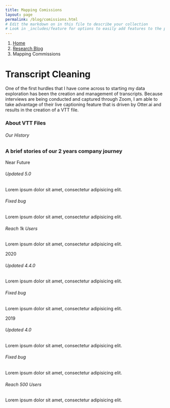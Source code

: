 ```yaml
---
title: Mapping Comissions
layout: page
permalink: /blog/comissions.html
# Edit the markdown on in this file to describe your collection
# Look in _includes/feature for options to easily add features to the page
---
```


<nav style="--bs-breadcrumb-divider: url(&#34;data:image/svg+xml,%3Csvg xmlns='http://www.w3.org/2000/svg' width='8' height='8'%3E%3Cpath d='M2.5 0L1 1.5 3.5 4 1 6.5 2.5 8l4-4-4-4z' fill='currentColor'/%3E%3C/svg%3E&#34;);" aria-label="breadcrumb">
  <ol class="breadcrumb">
    <li class="breadcrumb-item"><a href="#">Home</a></li>
    <li class="breadcrumb-item"><a href="/blog.html">Research Blog</a></li>
    <li class="breadcrumb-item active" aria-current="page">Mapping Commissions</li>
  </ol>
</nav>

# Transcript Cleaning

One of the first hurdles that I have come across to starting my data exploration has been the creation and management of transcripts. Because interviews are being conducted and captured through Zoom, I am able to take advantage of their live captioning feature that is driven by Otter.ai and results in the creation of a VTT file.

### About VTT Files

<link href="https://maxcdn.bootstrapcdn.com/font-awesome/4.7.0/css/font-awesome.min.css" rel="stylesheet" />

<section class="timeline_area section_padding_130">
    <div class="container">
        <div class="row justify-content-center">
            <div class="col-12 col-sm-8 col-lg-6">
                <!-- Section Heading-->
                <div class="section_heading text-center">
                    <h6>Our History</h6>
                    <h3>A brief stories of our 2 years company journey</h3>
                    <div class="line"></div>
                </div>
            </div>
        </div>
        <div class="row">
            <div class="col-12">
                <!-- Timeline Area-->
                <div class="apland-timeline-area">
                    <!-- Single Timeline Content-->
                    <div class="single-timeline-area">
                        <div class="timeline-date wow fadeInLeft" data-wow-delay="0.1s" style="visibility: visible; animation-delay: 0.1s; animation-name: fadeInLeft;">
                            <p>Near Future</p>
                        </div>
                        <div class="row">
                            <div class="col-12 col-md-6 col-lg-4">
                                <div class="single-timeline-content d-flex wow fadeInLeft" data-wow-delay="0.3s" style="visibility: visible; animation-delay: 0.3s; animation-name: fadeInLeft;">
                                    <div class="timeline-icon"><i class="fa fa-address-card" aria-hidden="true"></i></div>
                                    <div class="timeline-text">
                                        <h6>Updated 5.0</h6>
                                        <p>Lorem ipsum dolor sit amet, consectetur adipisicing elit.</p>
                                    </div>
                                </div>
                            </div>
                            <div class="col-12 col-md-6 col-lg-4">
                                <div class="single-timeline-content d-flex wow fadeInLeft" data-wow-delay="0.5s" style="visibility: visible; animation-delay: 0.5s; animation-name: fadeInLeft;">
                                    <div class="timeline-icon"><i class="fa fa-archive" aria-hidden="true"></i></div>
                                    <div class="timeline-text">
                                        <h6>Fixed bug</h6>
                                        <p>Lorem ipsum dolor sit amet, consectetur adipisicing elit.</p>
                                    </div>
                                </div>
                            </div>
                            <div class="col-12 col-md-6 col-lg-4">
                                <div class="single-timeline-content d-flex wow fadeInLeft" data-wow-delay="0.7s" style="visibility: visible; animation-delay: 0.7s; animation-name: fadeInLeft;">
                                    <div class="timeline-icon"><i class="fa fa-address-book" aria-hidden="true"></i></div>
                                    <div class="timeline-text">
                                        <h6>Reach 1k Users</h6>
                                        <p>Lorem ipsum dolor sit amet, consectetur adipisicing elit.</p>
                                    </div>
                                </div>
                            </div>
                        </div>
                    </div>
                    <!-- Single Timeline Content-->
                    <div class="single-timeline-area">
                        <div class="timeline-date wow fadeInLeft" data-wow-delay="0.1s" style="visibility: visible; animation-delay: 0.1s; animation-name: fadeInLeft;">
                            <p>2020</p>
                        </div>
                        <div class="row">
                            <div class="col-12 col-md-6 col-lg-4">
                                <div class="single-timeline-content d-flex wow fadeInLeft" data-wow-delay="0.3s" style="visibility: visible; animation-delay: 0.3s; animation-name: fadeInLeft;">
                                    <div class="timeline-icon"><i class="fa fa-briefcase" aria-hidden="true"></i></div>
                                    <div class="timeline-text">
                                        <h6>Updated 4.4.0</h6>
                                        <p>Lorem ipsum dolor sit amet, consectetur adipisicing elit.</p>
                                    </div>
                                </div>
                            </div>
                            <div class="col-12 col-md-6 col-lg-4">
                                <div class="single-timeline-content d-flex wow fadeInLeft" data-wow-delay="0.5s" style="visibility: visible; animation-delay: 0.5s; animation-name: fadeInLeft;">
                                    <div class="timeline-icon"><i class="fa fa-desktop" aria-hidden="true"></i></div>
                                    <div class="timeline-text">
                                        <h6>Fixed bug</h6>
                                        <p>Lorem ipsum dolor sit amet, consectetur adipisicing elit.</p>
                                    </div>
                                </div>
                            </div>
                        </div>
                    </div>
                    <!-- Single Timeline Content-->
                    <div class="single-timeline-area">
                        <div class="timeline-date wow fadeInLeft" data-wow-delay="0.1s" style="visibility: visible; animation-delay: 0.1s; animation-name: fadeInLeft;">
                            <p>2019</p>
                        </div>
                        <div class="row">
                            <div class="col-12 col-md-6 col-lg-4">
                                <div class="single-timeline-content d-flex wow fadeInLeft" data-wow-delay="0.3s" style="visibility: visible; animation-delay: 0.3s; animation-name: fadeInLeft;">
                                    <div class="timeline-icon"><i class="fa fa-id-card" aria-hidden="true"></i></div>
                                    <div class="timeline-text">
                                        <h6>Updated 4.0</h6>
                                        <p>Lorem ipsum dolor sit amet, consectetur adipisicing elit.</p>
                                    </div>
                                </div>
                            </div>
                            <div class="col-12 col-md-6 col-lg-4">
                                <div class="single-timeline-content d-flex wow fadeInLeft" data-wow-delay="0.5s" style="visibility: visible; animation-delay: 0.5s; animation-name: fadeInLeft;">
                                    <div class="timeline-icon"><i class="fa fa-desktop" aria-hidden="true"></i></div>
                                    <div class="timeline-text">
                                        <h6>Fixed bug</h6>
                                        <p>Lorem ipsum dolor sit amet, consectetur adipisicing elit.</p>
                                    </div>
                                </div>
                            </div>
                            <div class="col-12 col-md-6 col-lg-4">
                                <div class="single-timeline-content d-flex wow fadeInLeft" data-wow-delay="0.7s" style="visibility: visible; animation-delay: 0.7s; animation-name: fadeInLeft;">
                                    <div class="timeline-icon"><i class="fa fa-picture-o" aria-hidden="true"></i></div>
                                    <div class="timeline-text">
                                        <h6>Reach 500 Users</h6>
                                        <p>Lorem ipsum dolor sit amet, consectetur adipisicing elit.</p>
                                    </div>
                                </div>
                            </div>
                        </div>
                    </div>
                </div>
            </div>
        </div>
    </div>
</section>